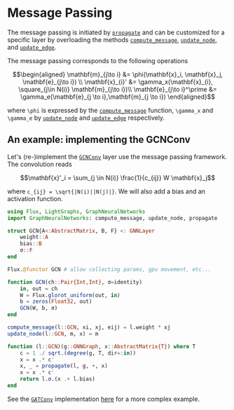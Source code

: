 # Message Passing

The message passing is initiated by [`propagate`](@ref)
and can be customized for a specific layer by overloading the methods
[`compute_message`](@ref), [`update_node`](@ref), and [`update_edge`](@ref).

The message passing corresponds to the following operations 

```math
\begin{aligned}
\mathbf{m}_{j\to i} &= \phi(\mathbf{x}_i, \mathbf{x}_j, \mathbf{e}_{j\to i}) \\
\mathbf{x}_{i}' &= \gamma_x(\mathbf{x}_{i}, \square_{j\in N(i)}  \mathbf{m}_{j\to i})\\
\mathbf{e}_{j\to i}^\prime &=  \gamma_e(\mathbf{e}_{j \to i},\mathbf{m}_{j \to i})
\end{aligned}
```
where ``\phi`` is expressed by the [`compute_message`](@ref) function, 
``\gamma_x`` and ``\gamma_e`` by [`update_node`](@ref) and [`update_edge`](@ref)
respectively.

## An example: implementing the GCNConv

Let's (re-)implement the [`GCNConv`](@ref) layer use the message passing framework.
The convolution reads 

```math
\mathbf{x}'_i = \sum_{j \in N(i)} \frac{1}{c_{ij}} W \mathbf{x}_j
```
where ``c_{ij} = \sqrt{|N(i)||N(j)|}``. We will also add a bias and an activation function.

```julia
using Flux, LightGraphs, GraphNeuralNetworks
import GraphNeuralNetworks: compute_message, update_node, propagate

struct GCN{A<:AbstractMatrix, B, F} <: GNNLayer
    weight::A
    bias::B
    σ::F
end

Flux.@functor GCN # allow collecting params, gpu movement, etc...

function GCN(ch::Pair{Int,Int}, σ=identity)
    in, out = ch
    W = Flux.glorot_uniform(out, in)
    b = zeros(Float32, out)
    GCN(W, b, σ)
end

compute_message(l::GCN, xi, xj, eij) = l.weight * xj
update_node(l::GCN, m, x) = m

function (l::GCN)(g::GNNGraph, x::AbstractMatrix{T}) where T
    c = 1 ./ sqrt.(degree(g, T, dir=:in))
    x = x .* c'
    x, _ = propagate(l, g, +, x)
    x = x .* c'
    return l.σ.(x .+ l.bias)
end
```

See the [`GATConv`](@ref) implementation [here](https://github.com/CarloLucibello/GraphNeuralNetworks.jl/blob/master/src/layers/conv.jl) for a more complex example.
